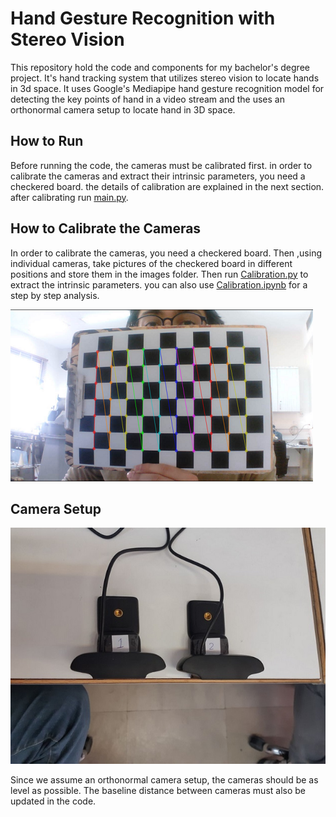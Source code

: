 # Hand Gesture Recognition with Stereo Vision

This repository hold the code and components for my bachelor's degree project. It's hand tracking system that utilizes stereo vision to locate hands in 3d space. It uses Google's Mediapipe hand gesture recognition model for detecting the key points of hand in a video stream and the uses an orthonormal camera setup to locate hand in 3D space. 

## How to Run

Before running the code,  the cameras must be calibrated first. in order to calibrate the cameras and extract their intrinsic parameters, you need a checkered board. the details of calibration are explained in the next section. after calibrating run [main.py](src/main.py). 

## How to Calibrate the Cameras

In order to calibrate the cameras, you need a checkered board. Then ,using individual cameras, take pictures of the checkered board in different positions and store them in the images folder.
Then run [Calibration.py](src/Calibration.py) to extract the intrinsic parameters. you can also use [Calibration.ipynb](Jupyter/Calibration.ipynb) for a step by step analysis.

![Calibration image example](images/checkerBoard.png)

## Camera Setup

![Camera setup](images/cameras.jpg)

Since we assume an orthonormal camera setup, the cameras should be as level as possible. The baseline distance between cameras must also be updated in the code.